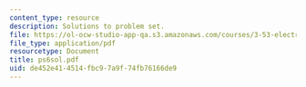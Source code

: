 ```yaml
---
content_type: resource
description: Solutions to problem set.
file: https://ol-ocw-studio-app-qa.s3.amazonaws.com/courses/3-53-electrochemical-processing-of-materials-spring-2001/de452e414514fbc97a9f74fb76166de9_ps6sol.pdf
file_type: application/pdf
resourcetype: Document
title: ps6sol.pdf
uid: de452e41-4514-fbc9-7a9f-74fb76166de9
---
```

